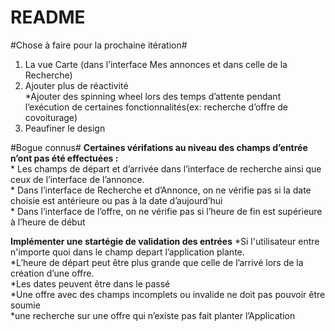 # README #

#Chose à faire pour la prochaine itération#

1. La vue Carte (dans l’interface Mes annonces et dans celle de la Recherche)  
2. Ajouter plus de réactivité  
                 *Ajouter des spinning wheel lors des temps d’attente pendant l’exécution de certaines fonctionnalités(ex: recherche d’offre de covoiturage)  
3. Peaufiner le design  

#Bogue connus#
**Certaines vérifations au niveau des champs d’entrée n’ont pas été effectuées :**  
       * Les champs de départ et d’arrivée dans l’interface de recherche ainsi que ceux de l’interface de l’annonce.   
       * Dans l’interface de Recherche et d’Annonce, on ne vérifie pas si la date choisie est antérieure ou pas à la date d’aujourd’hui  
       * Dans l’interface de l’offre, on ne vérifie pas si l’heure de fin est supérieure à l’heure de début  

**Implémenter une startégie de validation des entrées** 
        *Si l'utilisateur entre n'importe quoi dans le champ depart l’application plante.  
        *L’heure de départ peut être plus grande que celle de l’arrivé lors de la création d’une offre.  
        *Les dates peuvent être dans le passé  
        *Une offre avec des champs incomplets ou invalide ne doit pas pouvoir être soumie  
        *une recherche sur une offre qui n’existe pas fait planter l’Application